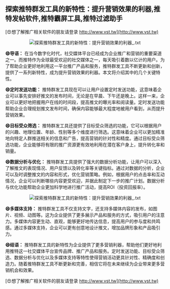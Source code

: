 ## **探索推特群发工具的新特性：提升营销效果的利器,推特发帖软件,推特霸屏工具,推特过滤助手**

[😍想了解推广相关软件的朋友请登录 http://www.vst.tw](http://www.vst.tw)

 <center><img src="https://vst.tw/MP4/tuiguang/png/5.png" alt="探索推特群发工具的新特性：提升营销效果的利器_.txt"></center>

**😄导语：**
在当今数字化时代，社交媒体平台已经成为企业推广和营销的重要渠道之一。而推特作为全球最受欢迎的社交媒体之一，每天吸引着数以亿计的用户。为了帮助企业更好地利用这一平台推广产品和服务，推特群发工具不断更新和创新，提供了一系列新特性，成为提升营销效果的利器。本文将介绍其中的几个关键特性。

**😄定时发送功能：**
推特群发工具现在可以让用户设置定时发送功能，这意味着企业可以事先安排好推文的发布时间，无论是在早晨、下午还是晚上。这样一来，企业可以更好地把握用户在线的时间段，提高推文的曝光率和阅读量。定时发送功能帮助企业合理规划推文发布时间，确保内容能够最大程度地被用户看到，从而提升营销效果。

**😄目标受众筛选：**
推特群发工具还提供了目标受众筛选的功能，它可以根据用户的兴趣、地理位置、年龄、性别等多个维度进行筛选。这意味着企业可以更加精准地向特定人群推送相关的信息和广告，提高营销的针对性和精度。通过目标受众筛选功能，企业能够将有限的推广资源更有效地利用在潜在客户身上，提升转化率和销量。

**😄数据分析与优化：**
推特群发工具提供了强大的数据分析功能，让用户可以深入了解推文的表现情况、用户反馈以及转化率等关键指标。通过对数据的分析，企业可以及时调整推文的内容和形式，优化营销策略。例如，根据用户的点击率和互动情况，企业可以判断哪些内容更受欢迎，并据此制定下一步的推广计划。数据分析与优化功能帮助企业更加科学地进行推广活动，提高ROI（投资回报率）。

 <center><img src="https://vst.tw/MP4/tuiguang/png/2.png" alt="探索推特群发工具的新特性：提升营销效果的利器_.txt"></center>

**😄多媒体支持：**
推特群发工具不仅支持文字，还支持多媒体内容的发布，如图片、视频、动图等。这为企业提供了更多展示产品和服务的方式，吸引用户的注意力。多媒体内容更生动、直观，能够更好地传达信息，提高用户的参与度和共鸣感。通过多媒体支持，企业可以更有创意地设计推文，增加品牌形象和产品吸引力。

**😄结语：**
推特群发工具的新特性为企业提供了更多营销利器，帮助他们更好地利用推特这一社交媒体平台宣传品牌、推广产品和服务。定时发送功能、目标受众筛选、数据分析与优化以及多媒体支持等特性使得营销活动更具针对性、精确度和创造力。随着推特群发工具不断更新和完善，相信它将在未来继续为企业带来更多营销机会和效果。

[😍想了解推广相关软件的朋友请登录 http://www.vst.tw](http://www.vst.tw)



